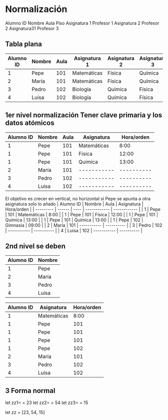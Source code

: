 # Normalización

Alumno ID
Nombre
Aula
Piso
Asignatura 1
Profesor 1
Asignatura 2
Profesor 2
Asignatura31
Profesor 3

## Tabla plana


| Alumno ID | Nombre | Aula | Asignatura 1 | Asignatura 2 | Asignatura 3 |
| --------- | ------ | ---- | ------------ | ------------ | ------------ | 
| 1         | Pepe   | 101  | Matemáticas  | Física       | Química      |
| 2         | María  | 101  | Matemáticas  | Física       | Química      |
| 3         | Pedro  | 102  | Biología     | Química      | Física       |
| 4         | Luisa  | 102  | Biología     | Química      | Física       |


## 1er nivel normalización Tener clave primaria y los datos atómicos

| Alumno ID | Nombre | Aula | Asignatura | Hora/orden |
| --------- | ------ | ---- | ------------ | ------------ | 
| 1         | Pepe   | 101  | Matemáticas  | 8:00         | 
| 1         | Pepe   | 101  | Física       | 12:00        | 
| 1         | Pepe   | 101  | Química      | 13:00        | 
| 2         | María  | 101  | -----------  | ----------   | 
| 3         | Pedro  | 102  | -----------  | ----------   | 
| 4         | Luisa  | 102  | -----------  | ----------   |

El objetivo es crecer en vertical, no horizontal
si Pepe se apunta a otra asignatura solo lo añado
| Alumno ID | Nombre | Aula | Asignatura | Hora/orden |
| --------- | ------ | ---- | ------------ | ------------ | 
| 1         | Pepe   | 101  | Matemáticas  | 8:00         | 
| 1         | Pepe   | 101  | Física       | 12:00        | 
| 1         | Pepe   | 101  | Química      | 13:00        | 
| 1         | Pepe   | 101  | Química      | 13:00        | 
| 1         | Pepe   | 102  | Gimnasia     | 09:00        |
| 2         | María  | 101  | -----------  | ----------   | 
| 3         | Pedro  | 102  | -----------  | ----------   | 
| 4         | Luisa  | 102  | -----------  | ----------   |


## 2nd nivel se deben 
| Alumno ID | Nombre | 
| --------- | ------ | 
| 1         | Pepe   | 
| 2         | María  |
| 3         | Pedro  |
| 4         | Luisa  |

| Alumno ID | Asignatura | Hora/orden |
| --------- | ---------- | ------------ | 
| 1         | Matemáticas  | 8:00         | 
| 1         | Pepe   | 101  | Física       | 12:00        | 
| 1         | Pepe   | 101  | Química      | 13:00        | 
| 1         | Pepe   | 101  | Química      | 13:00        | 
| 1         | Pepe   | 102  | Gimnasia     | 09:00        |
| 2         | María  | 101  | -----------  | ----------   | 
| 3         | Pedro  | 102  | -----------  | ----------   | 
| 4         | Luisa  | 102  | -----------  | ----------   |

## 3 Forma normal




let zz1= = 23
let zz2= = 54
let zz3= = 15

let zz = [23, 54, 15]
